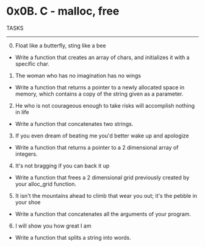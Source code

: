 # 0x0B. C - malloc, free

TASKS

---

0. Float like a butterfly, sting like a bee
* Write a function that creates an array of chars, and initializes it with a specific char.


1. The woman who has no imagination has no wings
* Write a function that returns a pointer to a newly allocated space in memory, which contains a copy of the string given as a parameter.


2.  He who is not courageous enough to take risks will accomplish nothing in life
* Write a function that concatenates two strings.


3.  If you even dream of beating me you'd better wake up and apologize
* Write a function that returns a pointer to a 2 dimensional array of integers.


4. It's not bragging if you can back it up
* Write a function that frees a 2 dimensional grid previously created by your alloc\_grid function.


5. It isn't the mountains ahead to climb that wear you out; it's the pebble in your shoe
* Write a function that concatenates all the arguments of your program.

6. I will show you how great I am
* Write a function that splits a string into words.

